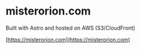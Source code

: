 # misterorion.com

Built with Astro and hosted on AWS (S3/CloudFront)

[https://misterorion.com](https://misterorion.com)
